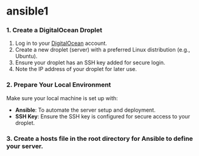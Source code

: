 # ansible1
### 1. Create a DigitalOcean Droplet

1. Log in to your [DigitalOcean](https://www.digitalocean.com) account.
2. Create a new droplet (server) with a preferred Linux distribution (e.g., Ubuntu).
3. Ensure your droplet has an SSH key added for secure login.
4. Note the IP address of your droplet for later use.

### 2. Prepare Your Local Environment

Make sure your local machine is set up with:

- **Ansible**: To automate the server setup and deployment.
- **SSH Key**: Ensure the SSH key is configured for secure access to your droplet.

### 3. Create a hosts file in the root directory for Ansible to define your server.
